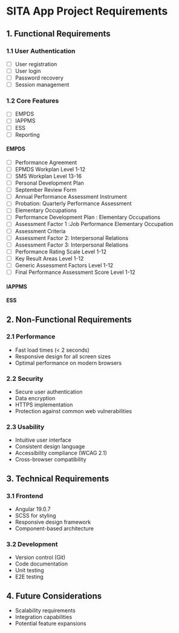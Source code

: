 # SITA App Project Requirements

## 1. Functional Requirements

### 1.1 User Authentication
- [ ] User registration
- [ ] User login
- [ ] Password recovery
- [ ] Session management

### 1.2 Core Features
- [ ] EMPDS
- [ ] IAPPMS
- [ ] ESS
- [ ] Reporting

#### EMPDS
- [ ] Performance Agreement
- [ ] EPMDS Workplan Level 1-12
- [ ] SMS Workplan Level 13-16
- [ ] Personal Development Plan
- [ ] September Review Form
- [ ] Annual Performance Assessment Instrument
- [ ] Probation: Quarterly Performance Assessment
- [ ] Elementary Occupations
- [ ] Performance Development Plan : Elementary Occupations
- [ ] Assessment Factor 1 :Job Performance Elementary Occupation
- [ ] Assessment Criteria
- [ ] Assessment Factor 2: Interpersonal Relations
- [ ] Assessment Factor 3: Interpersonal Relations
- [ ] Performance Rating Scale Level 1-12
- [ ] Key Result Areas Level 1-12
- [ ] Generic Assessment Factors Level 1-12
- [ ] Final Performance Assessment Score Level 1-12

#### IAPPMS

#### ESS


## 2. Non-Functional Requirements

### 2.1 Performance
- Fast load times (< 2 seconds)
- Responsive design for all screen sizes
- Optimal performance on modern browsers

### 2.2 Security
- Secure user authentication
- Data encryption
- HTTPS implementation
- Protection against common web vulnerabilities

### 2.3 Usability
- Intuitive user interface
- Consistent design language
- Accessibility compliance (WCAG 2.1)
- Cross-browser compatibility

## 3. Technical Requirements

### 3.1 Frontend
- Angular 19.0.7
- SCSS for styling
- Responsive design framework
- Component-based architecture

### 3.2 Development
- Version control (Git)
- Code documentation
- Unit testing
- E2E testing

## 4. Future Considerations
- Scalability requirements
- Integration capabilities
- Potential feature expansions